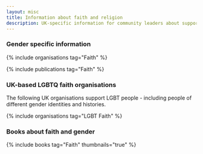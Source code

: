 ```yaml
---
layout: misc
title: Information about faith and religion
description: UK-specific information for community leaders about supporting trans, nonbinary, and gender non-conforming people
---
```


### Gender specific information

{% include organisations tag="Faith" %}

{% include publications tag="Faith" %}

### UK-based LGBTQ faith organisations

The following UK organisations support LGBT people - including people of different gender identities and histories.

{% include organisations tag="LGBT Faith" %}

### Books about faith and gender

{% include books tag="Faith" thumbnails="true" %}